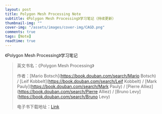 ```yaml
---
layout: post
title: Polygon Mesh Processing Note
subtitle: 《Polygon Mesh Processing》学习笔记（持续更新）
thumbnail-img: ""
cover-img: "/assets/images/cover-img/CAGD.png"
comments: true
tags: [Note]
readtime: true
---
```


《Polygon Mesh Processing》学习笔记

>英文书名：《Polygon Mesh Processing》
>
>作者：[Mario Botsch](https://book.douban.com/search/Mario Botsch) / [Leif Kobbelt](https://book.douban.com/search/Leif Kobbelt) / [Mark Pauly](https://book.douban.com/search/Mark Pauly) / [Pierre Alliez](https://book.douban.com/search/Pierre Alliez) / [Bruno Levy](https://book.douban.com/search/Bruno Levy)
>
>电子书下载地址：[Link](https://chaphlagical.github.io/resource/book/Polygon_Mesh_Processing/Polygon_Mesh_Processing.pdf)

